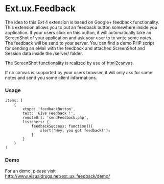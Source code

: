 Ext.ux.Feedback
===============

The idea to this Ext 4 extension is based on Google+ feedback functionality. This extension allows you to put an feedback button somewhere inside you application. If your users click on this button, it will automatically take an ScreenShot of your application and ask your user to to write some notes. The feedback will be send to your server. You can find a demo PHP script for sending an eMail with the feedback and attached ScreenShot and Session data inside the /server/ folder.


The ScreenShot functionality is realized by use of <a href="https://raw.github.com/niklasvh/html2canvas/">html2canvas</a>.


If no canvas is supported by your users browser, it will only aks for some notes and send you some client informations.

### Usage ###

    items: [
        {
            xtype: 'feedbackButton',
            text: 'Give Feedback !',
            remoteUrl: 'sendFeedback.php',
            listeners: {
                feedbackSuccess: function(){
                    alert('Hey, you got feedback!');
                }
            }
        }
    ]
    
### Demo ###

For an demo, please visit <a href="http://www.visualdrugs.net/ext_ux_feedback/demo/">http://www.visualdrugs.net/ext_ux_feedback/demo/</a>